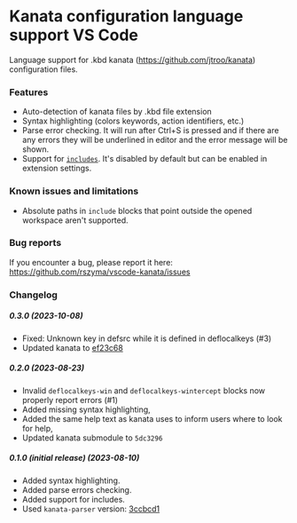 # Kanata configuration language support VS Code

Language support for .kbd kanata (https://github.com/jtroo/kanata) configuration files.

### Features

- Auto-detection of kanata files by .kbd file extension
- Syntax highlighting (colors keywords, action identifiers, etc.)
- Parse error checking. It will run after Ctrl+S is pressed and if there are any errors they will be underlined in editor and the error message will be shown.
- Support for [`includes`](https://github.com/jtroo/kanata/blob/main/docs/config.adoc#include). It's disabled by default but can be enabled in extension settings.

### Known issues and limitations

- Absolute paths in `include` blocks that point outside the opened workspace aren't supported.

### Bug reports
If you encounter a bug, please report it here: https://github.com/rszyma/vscode-kanata/issues

### Changelog

##### 0.3.0 (2023-10-08)

- Fixed: Unknown key in defsrc while it is defined in deflocalkeys (#3)
- Updated kanata to [ef23c68](https://github.com/jtroo/kanata/commits/ef23c68034dc4fa2541db69712ecc4359cafdeea)

##### 0.2.0 (2023-08-23)

- Invalid `deflocalkeys-win` and `deflocalkeys-wintercept` blocks now properly report errors (#1)
- Added missing syntax highlighting,
- Added the same help text as kanata uses to inform users where to look for help,
- Updated kanata submodule to `5dc3296`

##### 0.1.0 (initial release) (2023-08-10)

- Added syntax highlighting.
- Added parse errors checking.
- Added support for includes.
- Used `kanata-parser` version: [3ccbcd1](https://github.com/jtroo/kanata/commits/3ccbcd1a2c8e482d4b2b1df1ce391934d43043d4)
